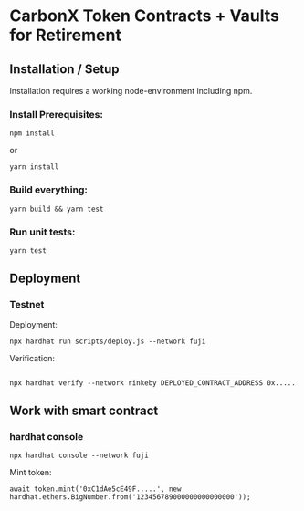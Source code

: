 # CarbonX Token Contracts + Vaults for Retirement

## Installation / Setup

Installation requires a working node-environment including npm.

### Install Prerequisites:

```
npm install
```

or

```
yarn install
```


### Build everything:


```
yarn build && yarn test
```


### Run unit tests:

```
yarn test
```


## Deployment

### Testnet 

Deployment:


```
npx hardhat run scripts/deploy.js --network fuji
```

Verification:

```

```

```
npx hardhat verify --network rinkeby DEPLOYED_CONTRACT_ADDRESS 0x.....
```

## Work with smart contract

### hardhat console

```
npx hardhat console --network fuji
```


Mint token:

```
await token.mint('0xC1dAe5cE49F.....', new hardhat.ethers.BigNumber.from('123456789000000000000000'));
```
